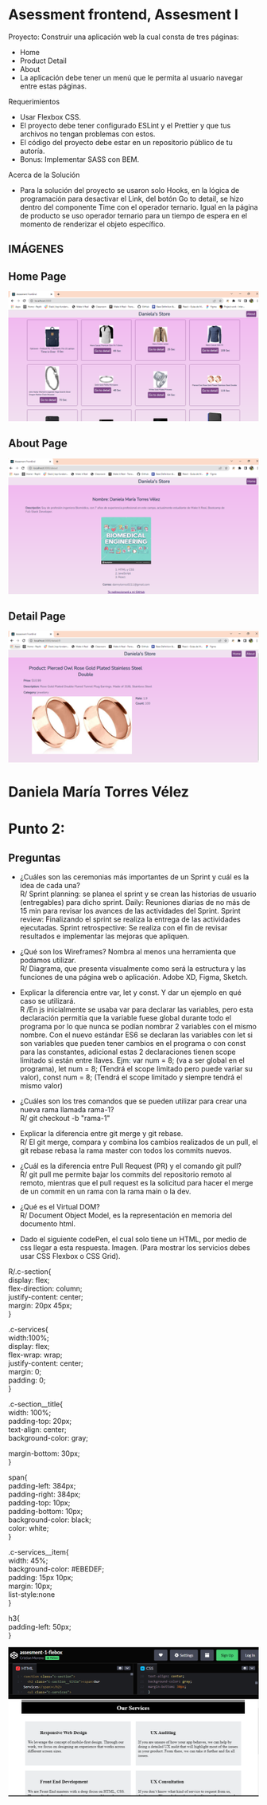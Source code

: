 # Asessment frontend, Assesment I

Proyecto: Construir una aplicación web la cual consta de tres páginas:

- Home
- Product Detail
- About
- La aplicación debe tener un menú que le permita al usuario navegar entre estas páginas.

Requerimientos

- Usar Flexbox CSS.
- El proyecto debe tener configurado ESLint y el Prettier y que tus archivos no tengan problemas con estos.
- El código del proyecto debe estar en un repositorio público de tu autoría.
- Bonus: Implementar SASS con BEM.

Acerca de la Solución

- Para la solución del proyecto se usaron solo Hooks, en la lógica de programación para desactivar el Link,
  del botón Go to detail, se hizo dentro del componente Time con el operador ternario. Igual en la página de
  producto se uso operador ternario para un tiempo de espera en el momento de renderizar el objeto específico.

## IMÁGENES

## Home Page

<img src = "/src/assets/ParaREADME/Home.PNG" alt="Home Page"/>

## About Page

<img src = "/src/assets/ParaREADME/About.PNG" alt="About Page"/>

## Detail Page

<img src = "/src/assets/ParaREADME/Detail.PNG" alt="Detail Page"/>

# Daniela María Torres Vélez

# Punto 2:

## Preguntas

- ¿Cuáles son las ceremonias más importantes de un Sprint y cuál es la idea de cada una?  
  R/ Sprint planning: se planea el sprint y se crean las historias de usuario (entregables) para dicho sprint.
  Daily: Reuniones diarias de no más de 15 min para revisar los avances de las actividades del Sprint.
  Sprint review: Finalizando el sprint se realiza la entrega de las actividades ejecutadas.
  Sprint retrospective: Se realiza con el fin de revisar resultados e implementar las mejoras que apliquen.

- ¿Qué son los Wireframes? Nombra al menos una herramienta que podamos utilizar.  
  R/ Diagrama, que presenta visualmente como será la estructura y las funciones de una página web o aplicación.
  Adobe XD, Figma, Sketch.

- Explicar la diferencia entre var, let y const. Y dar un ejemplo en qué caso se utilizará.  
  R /En js inicialmente se usaba var para declarar las variables, pero esta declaración permitía que la
  variable fuese global durante todo el programa por lo que nunca se podían nombrar 2 variables con el mismo
  nombre. Con el nuevo estándar ES6 se declaran las variables con let si son variables que pueden tener
  cambios en el programa o con const para las constantes, adicional estas 2 declaraciones tienen scope
  limitado si están entre llaves. Ejm: var num = 8; (va a ser global en el programa), let num = 8; (Tendrá el
  scope limitado pero puede variar su valor), const num = 8; (Tendrá el scope limitado y siempre tendrá el
  mismo valor)

- ¿Cuáles son los tres comandos que se pueden utilizar para crear una nueva rama llamada rama-1?  
  R/ git checkout -b "rama-1"

- Explicar la diferencia entre git merge y git rebase.  
  R/ El git merge, compara y combina los cambios realizados de un pull, el git rebase rebasa la rama master con
  todos los commits nuevos.

- ¿Cuál es la diferencia entre Pull Request (PR) y el comando git pull?  
  R/ git pull me permite bajar los commits del repositorio remoto al remoto, mientras que el pull request es la
  solicitud para hacer el merge de un commit en un rama con la rama main o la dev.

- ¿Qué es el Virtual DOM?  
  R/ Document Object Model, es la representación en memoria del documento html.

- Dado el siguiente codePen, el cual solo tiene un HTML, por medio de css llegar a esta respuesta. Imagen.
  (Para mostrar los servicios debes usar CSS Flexbox o CSS Grid).

R/.c-section{  
display: flex;  
flex-direction: column;  
justify-content: center;  
margin: 20px 45px;  
}

.c-services{  
width:100%;  
display: flex;  
flex-wrap: wrap;  
justify-content: center;  
margin: 0;  
padding: 0;  
}

.c-section\_\_title{  
width: 100%;  
padding-top: 20px;  
text-align: center;  
background-color: gray;

margin-bottom: 30px;  
}

span{  
padding-left: 384px;  
padding-right: 384px;  
padding-top: 10px;  
padding-bottom: 10px;  
background-color: black;  
color: white;  
}

.c-services\_\_item{  
width: 45%;  
background-color: #EBEDEF;  
padding: 15px 10px;  
margin: 10px;  
list-style:none  
}

h3{  
padding-left: 50px;  
}

<img src = "/src/assets/ParaREADME/CodePen.PNG" alt="CodePen result"/>
